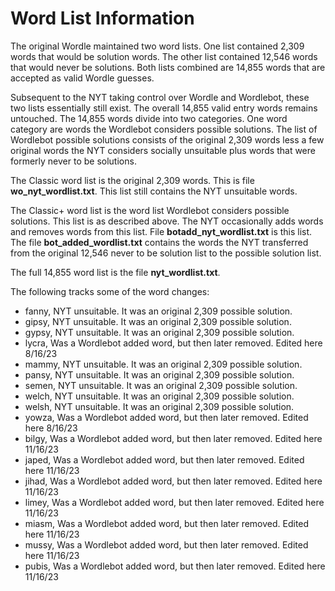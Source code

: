 # Word List Information

The original Wordle maintained two word lists. One list contained 2,309 words that would be solution words. The other list contained 12,546 words that would never be solutions. Both lists combined are 14,855 words that are accepted as valid Wordle guesses.

Subsequent to the NYT taking control over Wordle and Wordlebot, these two lists essentially still exist. The overall 14,855 valid entry words remains untouched. The 14,855 words divide into two categories. One word category are words the Wordlebot considers possible solutions. The list of Wordlebot possible solutions consists of the original 2,309 words less a few original words the NYT considers socially unsuitable plus words that were formerly never to be solutions.

The Classic word list is the original 2,309 words. This is file **wo_nyt_wordlist.txt**. This list still contains the NYT unsuitable words.

The Classic+ word list is the word list Wordlebot considers possible solutions. This list is as described above. The NYT occasionally adds words and removes words from this list. File **botadd_nyt_wordlist.txt** is this list. The file **bot_added_wordlist.txt** contains the words the NYT transferred from the original 12,546 never to be solution list to the possible solution list.

The full 14,855 word list is the file **nyt_wordlist.txt**.

The following tracks some of the word changes:

* fanny, NYT unsuitable. It was an original 2,309 possible solution.
* gipsy, NYT unsuitable. It was an original 2,309 possible solution.
* gypsy, NYT unsuitable. It was an original 2,309 possible solution.
* lycra, Was a Wordlebot added word, but then later removed. Edited here 8/16/23
* mammy, NYT unsuitable. It was an original 2,309 possible solution.
* pansy, NYT unsuitable. It was an original 2,309 possible solution.
* semen, NYT unsuitable. It was an original 2,309 possible solution.
* welch, NYT unsuitable. It was an original 2,309 possible solution.
* welsh, NYT unsuitable. It was an original 2,309 possible solution.
* yowza, Was a Wordlebot added word, but then later removed. Edited here 8/16/23
* bilgy, Was a Wordlebot added word, but then later removed. Edited here 11/16/23
* japed, Was a Wordlebot added word, but then later removed. Edited here 11/16/23
* jihad, Was a Wordlebot added word, but then later removed. Edited here 11/16/23
* limey, Was a Wordlebot added word, but then later removed. Edited here 11/16/23
* miasm, Was a Wordlebot added word, but then later removed. Edited here 11/16/23
* mussy, Was a Wordlebot added word, but then later removed. Edited here 11/16/23
* pubis, Was a Wordlebot added word, but then later removed. Edited here 11/16/23
